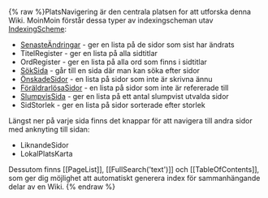 {% raw %}PlatsNavigering är den centrala platsen for att utforska denna Wiki.
MoinMoin förstår dessa typer av indexingscheman utav
[IndexingScheme](http://www.usemod.com/cgi-bin/mb.pl?IndexingScheme "MeatBall"):

- [SenasteÄndringar](/Senaste%C3%84ndringar) - ger en lista på de
sidor som sist har ändrats
- TitelRegister - ger en lista på alla sidtitlar
- OrdRegister - ger en lista på alla ord som finns i
sidtitlar
- [SökSida](/S%C3%B6kSida) - går till en sida där man kan söka efter
sidor
- [ÖnskadeSidor](/%C3%96nskadeSidor) - en lista på sidor som inte är
skrivna ännu
- [FöräldrarlösaSidor](/F%C3%B6r%C3%A4ldrarl%C3%B6saSidor) - en lista
på sidor som inte är refererade till
- [SlumpvisSida](https://blog.inductorsoftware.com/docsproto/missing/SlumpvisSida) - ger en lista på ett antal slumpvist
utvalda sidor
- SidStorlek - ger en lista på sidor sorterade efter
storlek

Längst ner på varje sida finns det knappar för att navigera till andra
sidor med anknyting till sidan:

- LiknandeSidor
- LokalPlatsKarta

Dessutom finns \[\[PageList\]\], \[\[FullSearch('text')\]\] och
\[\[TableOfContents\]\], som ger dig möjlighet att automatiskt generera
index för sammanhängande delar av en Wiki.
<update date omitted for speed>{% endraw %}